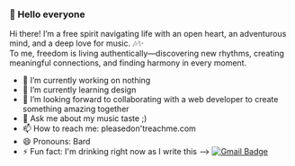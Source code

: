 ### 🌟 Hello everyone
Hi there! I’m a free spirit navigating life with an open heart, an adventurous mind, and a deep love for music. 🎶✨  
To me, freedom is living authentically—discovering new rhythms, creating meaningful connections, and finding harmony in every moment. 


- 🔭 I’m currently working on nothing 
- 🌱 I’m currently learning design
- 👯 I’m looking forward to collaborating with a web developer to create something amazing together
- 💬 Ask me about my music taste ;)
- 📫 How to reach me: pleasedon'treachme.com
- 😄 Pronouns: Bard
- ⚡ Fun fact: I'm drinking right now as I write this
-->
 [![Gmail Badge](https://img.shields.io/badge/Gmail-d14836?style=flat-square&logo=Gmail&logoColor=white&link=mailto:choelleo719@gmail.com)](mailto:choelleo719@gmail.com)
